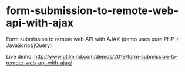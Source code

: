 # form-submission-to-remote-web-api-with-ajax
Form submission to remote web API with AJAX (demo uses pure PHP + JavaScript/jQuery)

Live demo: http://www.utilmind.com/demos/2019/form-submission-to-remote-web-api-with-ajax/
